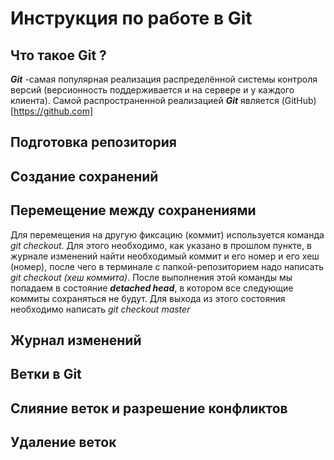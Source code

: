 # Инструкция по работе в Git

## Что такое Git ?
***Git*** -самая популярная реализация распределённой системы контроля версий (версионность поддерживается и на сервере и у каждого клиента). Самой распространенной реализацией ***Git*** является (GitHub)[https://github.com]
## Подготовка репозитория

## Создание сохранений

## Перемещение между сохранениями
Для перемещения на другую фиксацию (коммит) используется команда *git checkout*. Для этого необходимо, как указано в прошлом пункте, в журнале изменений найти необходимый коммит и его номер и его хеш (номер), после чего в терминале с папкой-репозиторием надо написать *git checkout (хеш коммита)*. После выполнения этой команды мы попадаем в состояние ***detached head***, в котором все следующие коммиты сохраняться не будут. Для выхода из этого состояния необходимо написать *git checkout master*
## Журнал изменений

## Ветки в Git

## Слияние веток и разрешение конфликтов

## Удаление веток